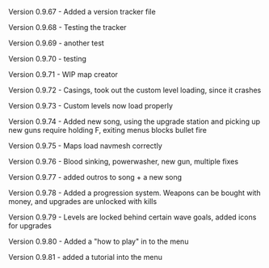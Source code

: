 Version 0.9.67 - Added a version tracker file

Version 0.9.68 - Testing the tracker

Version 0.9.69 - another test

Version 0.9.70 - testing

Version 0.9.71 - WIP map creator

Version 0.9.72 - Casings, took out the custom level loading, since it crashes

Version 0.9.73 - Custom levels now load properly

Version 0.9.74 - Added new song, using the upgrade station and picking up new guns require holding F, exiting menus blocks bullet fire

Version 0.9.75 - Maps load navmesh correctly

Version 0.9.76 - Blood sinking, powerwasher, new gun, multiple fixes

Version 0.9.77 - added outros to song + a new song

Version 0.9.78 - Added a progression system. Weapons can be bought with money, and upgrades are unlocked with kills

Version 0.9.79 - Levels are locked behind certain wave goals, added icons for upgrades 

Version 0.9.80 - Added a "how to play" in to the menu

Version 0.9.81 - added a tutorial into the menu

